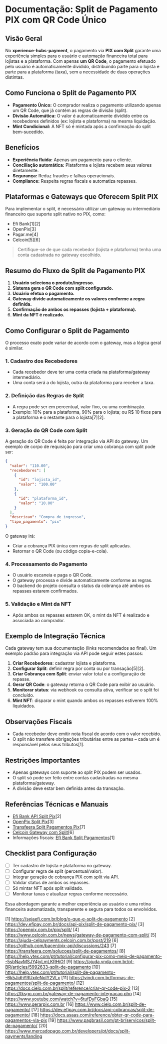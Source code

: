 # Documentação: Split de Pagamento PIX com QR Code Único

## Visão Geral

No **xperience-hubs-payment**, o pagamento via **PIX com Split** garante uma experiência simples para o usuário e automação financeira total para lojistas e a plataforma. Com apenas **um QR Code**, o pagamento efetuado pelo usuário é automaticamente dividido, distribuindo parte para o lojista e parte para a plataforma (taxa), sem a necessidade de duas operações distintas.

## Como Funciona o Split de Pagamento PIX

- **Pagamento Único:** O comprador realiza o pagamento utilizando apenas um QR Code, que já contém as regras de divisão (split).
- **Divisão Automática:** O valor é automaticamente dividido entre os recebedores definidos (ex: lojista e plataforma) na mesma liquidação.
- **Mint Condicional:** A NFT só é mintada após a confirmação do split bem-sucedido.

## Benefícios

- **Experiência fluida:** Apenas um pagamento para o cliente.
- **Conciliação automática:** Plataforma e lojista recebem seus valores diretamente.
- **Segurança:** Reduz fraudes e falhas operacionais.
- **Compliance:** Respeita regras fiscais e automatiza repasses.

## Plataformas e Gateways que Oferecem Split PIX

Para implementar o split, é necessário utilizar um gateway ou intermediário financeiro que suporte split nativo no PIX, como:

- Efí Bank[1][2]
- OpenPix[3]
- Pagar.me[4]
- Celcoin[5][6]

> Certifique-se de que cada recebedor (lojista e plataforma) tenha uma conta cadastrada no gateway escolhido.

## Resumo do Fluxo de Split de Pagamento PIX

1. **Usuário seleciona o produto/ingresso.**
2. **Sistema gera o QR Code com split configurado.**
3. **Usuário efetua o pagamento.**
4. **Gateway divide automaticamente os valores conforme a regra definida.**
5. **Confirmação de ambos os repasses (lojista + plataforma).**
6. **Mint da NFT é realizado.**

## Como Configurar o Split de Pagamento

O processo exato pode variar de acordo com o gateway, mas a lógica geral é similar.

### 1. Cadastro dos Recebedores

- Cada recebedor deve ter uma conta criada na plataforma/gateway intermediário.
- Uma conta será a do lojista, outra da plataforma para receber a taxa.

### 2. Definição das Regras de Split

- A regra pode ser em percentual, valor fixo, ou uma combinação.
- Exemplo: 10% para a plataforma, 90% para o lojista; ou R$ 10 fixos para a plataforma e o restante para o lojista[7][2].

### 3. Geração do QR Code com Split

A geração do QR Code é feita por integração via API do gateway. Um exemplo de corpo de requisição para criar uma cobrança com split pode ser:

```json
{
  "valor": "110.00",
  "recebedores": [
    {
      "id": "lojista_id",
      "valor": "100.00"
    },
    {
      "id": "plataforma_id",
      "valor": "10.00"
    }
  ],
  "descricao": "Compra de ingresso",
  "tipo_pagamento": "pix"
}
```

O gateway irá:

- Criar a cobrança PIX única com regras de split aplicadas.
- Retornar o QR Code (ou código copia-e-cola).

### 4. Processamento do Pagamento

- O usuário escaneia e paga o QR Code.
- O gateway processa e divide automaticamente conforme as regras.
- O backend do projeto consulta o status da cobrança até ambos os repasses estarem confirmados.

### 5. Validação e Mint da NFT

- Após ambos os repasses estarem OK, o mint da NFT é realizado e associada ao comprador.

## Exemplo de Integração Técnica

Cada gateway tem sua documentação (links recomendados ao final). Um exemplo padrão para integração via API pode seguir estes passos:

1. **Criar Recebedores**: cadastrar lojista e plataforma.
2. **Configurar Split**: definir regra por conta ou por transação[5][2].
3. **Criar Cobrança com Split**: enviar valor total e a configuração de repasse.
4. **Gerar QR Code**: o gateway retorna o QR Code para exibir ao usuário.
5. **Monitorar status**: via webhook ou consulta ativa, verificar se o split foi concluído.
6. **Mint NFT**: disparar o mint quando ambos os repasses estiverem 100% liquidados.

## Observações Fiscais

- Cada recebedor deve emitir nota fiscal de acordo com o valor recebido.
- O split não transfere obrigações tributárias entre as partes – cada um é responsável pelos seus tributos[1].

## Restrições Importantes

- Apenas gateways com suporte ao split PIX podem ser usados.
- O split só pode ser feito entre contas cadastradas na mesma plataforma/gateway.
- A divisão deve estar bem definida antes da transação.

## Referências Técnicas e Manuais

- [Efí Bank API Split Pix](https://dev.efipay.com.br/docs/api-pix/split-de-pagamento-pix/)[2]
- [OpenPix Split Pix](https://openpix.com.br/pix/split/)[3]
- [Transfeera Split Pagamentos Pix](https://transfeera.com/solucoes/split-de-pagamentos/)[7]
- [Celcoin Gateway com Split](https://www.celcoin.com.br/news/gateway-de-pagamento-com-split/)[6]
- Informações fiscais: [Efí Bank Split Pagamentos](https://sejaefi.com.br/blog/o-que-e-split-de-pagamento)[1]

## Checklist para Configuração

- [ ] Ter cadastro de lojista e plataforma no gateway.
- [ ] Configurar regra de split (percentual/valor).
- [ ] Integrar geração de cobrança PIX com split via API.
- [ ] Validar status de ambos os repasses.
- [ ] Só mintar NFT após split validado.
- [ ] Monitorar taxas e atualizar regras conforme necessário.

Essa abordagem garante a melhor experiência ao usuário e uma rotina financeira automatizada, transparente e segura para todos os envolvidos.

[1] https://sejaefi.com.br/blog/o-que-e-split-de-pagamento
[2] https://dev.efipay.com.br/docs/api-pix/split-de-pagamento-pix/
[3] https://openpix.com.br/pix/split/
[4] https://www.celcoin.com.br/news/gateway-de-pagamento-com-split/
[5] https://ajuda-celpayments.celcoin.com.br/post/219
[6] https://github.com/bacen/pix-api/discussions/243
[7] https://transfeera.com/solucoes/split-de-pagamentos/
[8] https://help.vtex.com/pt/tutorial/configurar-pix-como-meio-de-pagamento--5sbNavMSJY4jyLmLKRHiOf
[9] https://ajuda.vnda.com.br/pt-BR/articles/5992633-split-de-pagamento
[10] https://help.vtex.com/pt/tutorial/split-de-pagamento--6k5JidhYRUxileNolY2VLx
[11] https://vindi.com.br/formas-de-pagamentos/split-de-pagamento/
[12] https://docs.cielo.com.br/split/reference/criar-qr-code-pix-2
[13] https://tksgo.com.br/gateway-de-pagamento-integracao.php
[14] https://www.youtube.com/watch?v=6tufDyFGbaQ
[15] https://www.gerarpix.com.br
[16] https://www.cielo.com.br/split-de-pagamento/
[17] https://dev.efipay.com.br/docs/api-cobrancas/split-de-pagamento/
[18] https://docs.asaas.com/reference/obter-qr-code-para-pagamentos-via-pix
[19] https://www.pagbrasil.com/pt-br/servicos/split-de-pagamento/
[20] https://www.mercadopago.com.br/developers/pt/docs/split-payments/landing
